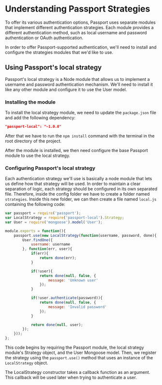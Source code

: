# Understanding Passport Strategies
To offer its various authentication options, Passport uses separate modules that implement different authentication strategies. Each module provides a different authentication method, such as local username and password authentication or OAuth authentication.

In order to offer Passport-supported authentication, we'll need to install and configure the strategies modules that we'd like to use.

## Using Passport's local strategy
Passport's local strategy is a Node module that allows us to implement a username and password authentication mechanism. We'll need to install it like any other module and configure it to use the User model.

### Installing the module
To install the local strategy module, we need to update the `package.json` file and add the following dependency:
```json
"passport-local": "~1.0.0"
```
After that we have to run the `npm install` command with the terminal in the root directory of the project.

After the module is installed, we then need configure the base Passport module to use the local strategy.

### Configuring Passport's local strategy
Each authentication strategy we'll use is basically a node module that lets us define how that strategy will be used. In order to maintain a clear separation of logic, each strategy should be configured in its own separated file. Therefore, inside the config folder we have to create a folder named `strategies`. Inside this new folder, we can then create a file named `local.js` containing the following code:
```javascript
var passport = require('passport');
var LocalStrategy = require('passport-local').Strategy;
var User = require('mongoose').model('User');

module.exports = function(){
    passport.use(new LocalStrategy(function(username, password, done){
        User.findOne({
            username: username
        }, function(err, user){
            if(err){
                return done(err);
            }

            if(!user){
                return done(null, false, {
                    message: 'Unknown user'
                });
            }

            if(!user.authenticate(password)){
                return done(null, false, {
                    message: 'Invalid password'
                });
            }

            return done(null, user);
        });
    }));
};
```

This code begins by requiring the Passport module, the local strategy module's Strategy object, and the User Mongoose model. Then, we register the strategy using the `passport.use()` method that uses an instance of the `LocalStrategy` object.

The LocalStrategy constructor takes a callback function as an argument. This callback will be used later when trying to authenticate a user.